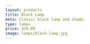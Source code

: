 ```yaml
---
layout: products
title: Black Lamp
meta: Classic black lamp and shade.
type: lamps
price: $50.00
image: lamps/black-lamp.jpg
---
```


